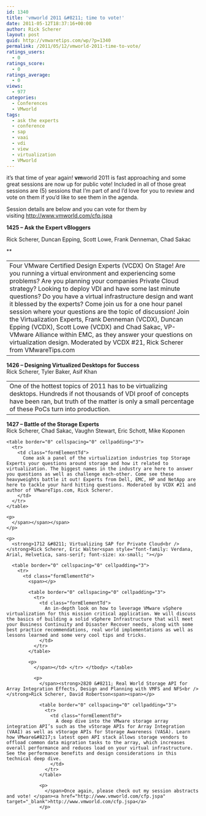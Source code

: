 ```yaml
---
id: 1340
title: 'vmworld 2011 &#8211; time to vote!'
date: 2011-05-12T18:37:16+00:00
author: Rick Scherer
layout: post
guid: http://vmwaretips.com/wp/?p=1340
permalink: /2011/05/12/vmworld-2011-time-to-vote/
ratings_users:
  - 0
ratings_score:
  - 0
ratings_average:
  - 0
views:
  - 977
categories:
  - Conferences
  - VMworld
tags:
  - ask the experts
  - conference
  - sap
  - vaai
  - vdi
  - view
  - virtualization
  - VMworld
---
```

it&#8217;s that time of year again! **vm**world 2011 is fast approaching and some great sessions are now up for public vote! Included in all of those great sessions are (5) sessions that I&#8217;m part of and I&#8217;d love for you to review and vote on them if you&#8217;d like to see them in the agenda.

Session details are below and you can vote for them by visiting <a href="http://www.vmworld.com/cfp.jspa" target="_blank">http://www.vmworld.com/cfp.jspa</a>

**1425 &#8211; Ask the Expert vBloggers**
  
Rick Scherer, Duncan Epping, Scott Lowe, Frank Denneman, Chad Sakac
  
**<span></p> 

<table border="0" cellspacing="0" cellpadding="3">
  <tr>
    <td class="formElementTd">
      Four VMware Certified Design Experts (VCDX) On Stage! Are you running a virtual environment and experiencing some problems? Are you planning your companies Private Cloud strategy? Looking to deploy VDI and have some last minute questions? Do you have a virtual infrastructure design and want it blessed by the experts? Come join us for a one hour panel session where your questions are the topic of discussion! Join the Virtualization Experts, Frank Denneman (VCDX), Duncan Epping (VCDX), Scott Lowe (VCDX) and Chad Sakac, VP-VMware Alliance within EMC, as they answer your questions on virtualization design. Moderated by VCDX #21, Rick Scherer from VMwareTips.com
    </td>
  </tr>
</table>

<p>
  </span></strong>
</p>

<p>
  <strong>1426 &#8211; Designing Virtualized Desktops for Success</strong><br /> Rick Scherer, Tyler Baker, Asif Khan<br /> <strong><span></p> 
  
  <table border="0" cellspacing="0" cellpadding="3">
    <tr>
      <td class="formElementTd">
        One of the hottest topics of 2011 has to be virtualizing desktops. Hundreds if not thousands of VDI proof of concepts have been ran, but truth of the matter is only a small percentage of these PoCs turn into production.
      </td>
    </tr>
  </table>
  
  <p>
    </span></strong>
  </p>
  
  <p>
    <strong>1427 &#8211; Battle of the Storage Experts</strong><br /> Rick Scherer, Chad Sakac, Vaughn Stewart, Eric Schott, Mike Koponen<br /> <span style="line-height: normal;"><span style="font-family: Verdana, Arial, Helvetica, sans-serif; font-size: xx-small;"><span></p> 
    
    <table border="0" cellspacing="0" cellpadding="3">
      <tr>
        <td class="formElementTd">
          Come ask a panel of the virtualization industries top Storage Experts your questions around storage and how it related to virtualization. The biggest names in the industry are here to answer you questions as well as challenge each-other. Come see these heavyweights battle it out! Experts from Dell, EMC, HP and NetApp are here to tackle your hard hitting questions. Moderated by VCDX #21 and author of VMwareTips.com, Rick Scherer.
        </td>
      </tr>
    </table>
    
    <p>
      </span></span></span>
    </p>
    
    <p>
      <strong>1712 &#8211; Virtualizing SAP for Private Cloud<br /> </strong>Rick Scherer, Eric Walter<span style="font-family: Verdana, Arial, Helvetica, sans-serif; font-size: xx-small; "></p> 
      
      <table border="0" cellspacing="0" cellpadding="3">
        <tr>
          <td class="formElementTd">
            <span></p> 
            
            <table border="0" cellspacing="0" cellpadding="3">
              <tr>
                <td class="formElementTd">
                  An in-depth look on how to leverage VMware vSphere virtualization for this mission critical application. We will discuss the basics of building a solid vSphere Infrastructure that will meet your Business Continuity and Disaster Recover needs, along with some best practice recommendations, real world implementations as well as lessons learned and some very cool tips and tricks.
                </td>
              </tr>
            </table>
            
            <p>
              </span></td> </tr> </tbody> </table> 
              
              <p>
                </span><strong>2820 &#8211; Real World Storage API for Array Integration Effects, Design and Planning with VMFS and NFS<br /> </strong>Rick Scherer, David Robertson<span><span></p> 
                
                <table border="0" cellspacing="0" cellpadding="3">
                  <tr>
                    <td class="formElementTd">
                      A deep dive into the VMware storage array integration API’s such as the vStorage APIs for Array Integration (VAAI) as well as vStorage APIs for Storage Awareness (VASA). Learn how VMware&#8217;s latest open API stack allows storage vendors to offload common data migration tasks to the array, which increases overall performance and reduces load on your virtual infrastructure. See the performance benefits and design considerations in this technical deep dive.
                    </td>
                  </tr>
                </table>
                
                <p>
                  </span>Once again, please check out my session abstracts and vote! </span><a href="http://www.vmworld.com/cfp.jspa" target="_blank">http://www.vmworld.com/cfp.jspa</a>
                </p>